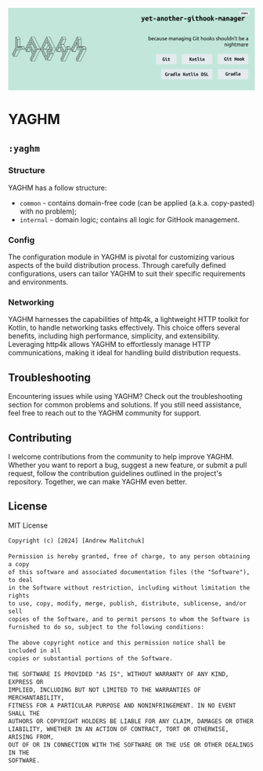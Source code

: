 ![img_logo_big_filled.png](..%2Fdocs%2Fimg%2Fimg_logo_big_filled.png)

# YAGHM

## `:yaghm`

### Structure

YAGHM has a follow structure:

- `common` - contains domain-free code (can be applied (a.k.a. copy-pasted) with no problem);
- `internal` - domain logic; contains all logic for GitHook management. 

### Config

The configuration module in YAGHM is pivotal for customizing various aspects of the build distribution
process. Through carefully defined configurations, users can tailor YAGHM to suit their specific
requirements and environments.


### Networking

YAGHM harnesses the capabilities of http4k, a lightweight HTTP toolkit for Kotlin, to handle
networking tasks effectively. This choice offers several benefits, including high performance,
simplicity, and extensibility. Leveraging http4k allows YAGHM to effortlessly manage HTTP
communications, making it ideal for handling build distribution requests.


## Troubleshooting

Encountering issues while using YAGHM? Check out the troubleshooting section for common problems
and solutions. If you still need assistance, feel free to reach out to the YAGHM community
for support.

## Contributing

I welcome contributions from the community to help improve YAGHM. Whether you want to report a bug,
suggest a new feature, or submit a pull request, follow the contribution guidelines outlined in the
project's repository. Together, we can make YAGHM even better.

## License

MIT License

```
Copyright (c) [2024] [Andrew Malitchuk]

Permission is hereby granted, free of charge, to any person obtaining a copy
of this software and associated documentation files (the "Software"), to deal
in the Software without restriction, including without limitation the rights
to use, copy, modify, merge, publish, distribute, sublicense, and/or sell
copies of the Software, and to permit persons to whom the Software is
furnished to do so, subject to the following conditions:

The above copyright notice and this permission notice shall be included in all
copies or substantial portions of the Software.

THE SOFTWARE IS PROVIDED "AS IS", WITHOUT WARRANTY OF ANY KIND, EXPRESS OR
IMPLIED, INCLUDING BUT NOT LIMITED TO THE WARRANTIES OF MERCHANTABILITY,
FITNESS FOR A PARTICULAR PURPOSE AND NONINFRINGEMENT. IN NO EVENT SHALL THE
AUTHORS OR COPYRIGHT HOLDERS BE LIABLE FOR ANY CLAIM, DAMAGES OR OTHER
LIABILITY, WHETHER IN AN ACTION OF CONTRACT, TORT OR OTHERWISE, ARISING FROM,
OUT OF OR IN CONNECTION WITH THE SOFTWARE OR THE USE OR OTHER DEALINGS IN THE
SOFTWARE.
```